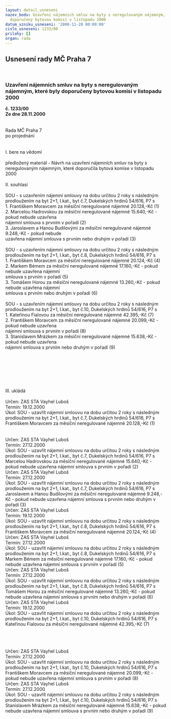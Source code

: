 ```yaml
---
layout: detail_usneseni
nazev_bodu: Uzavření nájemních smluv na byty s neregulovaným nájemným, které byly
  doporučeny bytovou komisí v listopadu 2000
datum_vzniku_usneseni: '2000-11-28 00:00:00'
cislo_usneseni: 1233/00
prilohy: []
organ: rada
---
```

<div id="ucUsn_pList" class="usn">
	<span><h2>Usnesení rady MČ Praha 7 </h2>
<br></span><div class="standBody">
<span><h3>Uzavření nájemních smluv na byty s neregulovaným nájemným, které byly doporučeny bytovou komisí v listopadu 2000</h3></span><div class="center">
		<strong>č. 1233/00</strong><br>
	</div>
<div class="center">
		<strong>Ze dne 28.11.2000</strong><br><br>
	</div>
<br>Rada MČ Praha 7<br>po projednání<br><br><br>I.	bere na vědomí<br><br> předložený materiál - Návrh na uzavření nájemních smluv na byty  s neregulovaným nájemným, které doporučila bytová komise v listopadu 2000<br><br>II.	souhlasí <br><br>SOU - s uzavřením nájemní smlouvy na  dobu určitou 2 roky s následným prodloužením na byt 2+1, I.kat., byt č.7, Dukelských hrdinů 54/616, P7 s<br>1. Františkem Moravcem za měsíční neregulované nájemné  20.128,-Kč (1)<br>2. Marcelou Hadrovskou za měsíční neregulované nájemné 15.640,-Kč - pokud nebude uzavřena <br>    nájemní smlouva s prvním v pořadí (2)<br>3. Jaroslavem  a Hanou Budilovými  za měsíční neregulované nájemné 9.248,-Kč - pokud nebude<br>    uzavřena nájemní smlouva s prvním nebo druhým v pořadí (3)<br><br>SOU - s uzavřením nájemní smlouvy na  dobu určitou 2 roky s následným prodloužením na byt 2+1, I.kat., byt č.8, Dukelských hrdinů 54/616, P7 s<br>1. Františkem Moravcem za měsíční neregulované nájemné 20.124,-Kč (4)<br>2. Markem Bémem za měsíční neregulované nájemné 17.160,-Kč - pokud nebude uzavřena nájemní <br>    smlouva s prvním v pořadí (5)<br>3. Tomášem Horou za měsíční neregulované nájemné 13.260,-Kč - pokud nebude uzavřena nájemní<br>     smlouva s prvním nebo druhým v pořadí (6)<br><br>SOU - s uzavřením nájemní smlouvy na  dobu určitou 2 roky s následným prodloužením na byt 2+1, I.kat., byt č.10, Dukelských hrdinů 54/616, P7 s<br>1. Kateřinou Fialovou za měsíční neregulované nájemné 42.395,-Kč (7)<br>2. Františkem Moravcem za měsíční neregulované nájemné 20.099,-Kč - pokud nebude uzavřena <br>    nájemní smlouva s prvním v pořadí (8)<br>3. Stanislavem Mrázkem za měsíční neregulované nájemné 15.638,-Kč - pokud nebude uzavřena<br>    nájemní smlouva s prvním nebo druhým v pořadí (9)<br><br><br><br><br><br><br>	<br>III.	ukládá <br><br> Určen:	     	ZAS STA Vayhel Luboš<br>Termín: 19.12.2000<br>Úkol:	SOU - uzavřít nájemní smlouvu na  dobu určitou  2 roky s následným prodloužením na byt 2+1, I.kat., byt č.7, Dukelských hrdinů 54/616, P7 s Františkem Moravcem za měsíční neregulované nájemné 20.128,-Kč (1)<br> <br><br> Určen:	     	ZAS STA Vayhel Luboš<br>Termín: 27.12.2000<br>Úkol:	SOU - uzavřít nájemní smlouvu  na dobu určitou 2 roky s následným prodloužením na byt 2+1, I.kat., byt č.7, Dukelských hrdinů 54/616, P7 s Marcelou Hadrovskou za měsíční neregulované nájemné 15.640,-Kč - pokud nebude uzavřena nájemní smlouva s prvním v pořadí (2)<br>  Určen:	     	ZAS STA Vayhel Luboš<br>Termín: 27.12.2000<br>Úkol:	SOU - uzavřít nájemní smlouvu na dobu určitou 2 roky s následným prodloužením na byt 2+1, I.kat., byt č.7, Dukelských hrdinů 54/616, P7 s Jaroslavem a Hanou Budilovými za měsíční neregulované nájemné 9.248,-Kč - pokud nebude uzavřena nájemní smlouva s prvním nebo druhým v pořadí  (3)<br>  Určen:	     	ZAS STA Vayhel Luboš<br>Termín: 19.12.2000<br>Úkol:	SOU - uzavřít nájemní smlouvu na dobu určitou 2 roky s následným prodloužením na byt 2+1, I.kat., byt č.8, Dukelských  hrdinů 54/616, P7  s Františkem Moravcem za měsíční neregulované nájemné 20.124,-Kč (4)<br>  Určen:	     	ZAS STA Vayhel Luboš<br>Termín: 27.12.2000<br>Úkol:	SOU - uzavřít nájemní smlouvu na dobu určitou 2 roky s následným prodloužením na byt 2+1, I.kat., byt č.8, Dukelských hrdinů 54/616, P7 s Markem Bémem za měsíční neregulované nájemné 17.160,-Kč - pokud nebude uzavřena nájemní smlouva s prvním v pořadí (5)<br>  Určen:	     	ZAS STA Vayhel Luboš<br>Termín: 27.12.2000<br>Úkol:	SOU - uzavřít nájemní smlouvu na dobu určitou 2 roky s následným prodloužením na byt 2+1, I.kat., byt č.8, Dukelských hrdinů 54/616, P7 s Tomášem Horou za měsíční neregulované nájemné 13.260,-Kč - pokud nebude uzavřena nájemní smlouva s prvním nebo druhým v pořadí (6)<br>  Určen:	     	ZAS STA Vayhel Luboš<br>Termín: 19.12.2000<br>Úkol:	SOU - uzavřít nájemní smlouvu na dobu určitou 2 roky s následným prodloužením na byt 2+1, I.kat., byt č.10, Dukelských hrdinů 54/616, P7 s Kateřinou Fialovou za měsíční neregulované nájemné 42.395,-Kč (7)<br> <br><br><br><br> Určen:	     	ZAS STA Vayhel Luboš<br>Termín: 27.12.2000<br>Úkol:	SOU - uzavřít nájemní smlouvu na dobu určitou 2 roky s následným prodloužením na byt 2+1, I.kat., byt č.10, Dukelských hrdinů 54/616, P7  s Františkem Moravcem za měsíční neregulované nájemné 20.099,-Kč  - pokud nebude uzavřena nájemní smlouva  s prvním v pořadí (8)<br>  Určen:	     	ZAS STA Vayhel Luboš<br>Termín: 27.12.2000<br>Úkol:	SOU - uzavřít nájemní smlouvu na dobu určitou 2 roky s následným prodloužením na byt 2+1, I.kat., byt č.10, Dukelských hrdinů 54/616, P7 s Stanislavem Mrázkem za měsíční neregulované nájemné 15.638,-Kč - pokud nebude uzavřena nájemní smlouva s prvním nebo druhým v pořadí (9)<br>                	<br><br> </div>
</div>